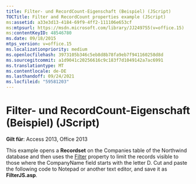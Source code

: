```yaml
---
title: Filter- und RecordCount-Eigenschaft (Beispiel) (JScript)
TOCTitle: Filter and RecordCount properties example (JScript)
ms:assetid: a33e3d13-4184-69f9-4ff2-111106e653cf
ms:mtpsurl: https://msdn.microsoft.com/library/JJ249755(v=office.15)
ms:contentKeyID: 48546780
ms.date: 09/18/2015
mtps_version: v=office.15
ms.localizationpriority: medium
ms.openlocfilehash: 3973105b346c5eb8d8b78fa9eb7f941160258d8d
ms.sourcegitcommit: a1d9041c20256616c9c183f7d1049142a7ac6991
ms.translationtype: MT
ms.contentlocale: de-DE
ms.lasthandoff: 09/24/2021
ms.locfileid: "59581203"
---
```

# <a name="filter-and-recordcount-properties-example-jscript"></a>Filter- und RecordCount-Eigenschaft (Beispiel) (JScript)


**Gilt für**: Access 2013, Office 2013

This example opens a **Recordset** on the Companies table of the Northwind database and then uses the [Filter](filter-property-ado.md) property to limit the records visible to those where the CompanyName field starts with the letter D. Cut and paste the following code to Notepad or another text editor, and save it as **FilterJS.asp**.

